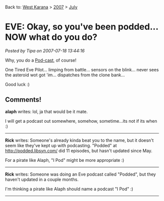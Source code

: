 Back to: [West Karana](/posts/westkarana.md) > [2007](/posts/2007/westkarana.md) > [July](./westkarana.md)
# EVE: Okay, so you've been podded... NOW what do you do?

*Posted by Tipa on 2007-07-18 13:44:16*

Why, you do a [Pod-cast](http://alaph.net/?p=369), of course!

One Tired Eve Pilot... limping from battle... sensors on the blink... never sees the asteroid wot got 'im... dispatches from the clone bank...

Good luck :)
## Comments!

**alaph** writes: lol, ja that would be it mate. 

I will get a podcast out somewhere, somehow, sometime...its not if its when :)

---

**Rick** writes: Someone's already kinda beat you to the name, but it doesn't seem like they've kept up with podcasting. "Podded" at http://podded.libsyn.com/ did 11 episodes, but hasn't updated since May. 

For a pirate like Alaph, "I Pod" might be more appropriate :)

---

**Rick** writes: Someone was doing an Eve podcast called "Podded", but they haven't updated in a couple months. 

I'm thinking a pirate like Alaph should name a podcast "I Pod" :)

---

